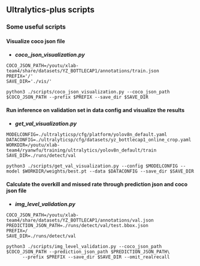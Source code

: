 ## Ultralytics-plus scripts

### Some useful scripts

#### Visualize coco json file

- ***coco_json_visualization.py***
```
COCO_JSON_PATH=/youtu/xlab-team4/share/datasets/YZ_BOTTLECAP1/annotations/train.json
PREFIX='/'
SAVE_DIR='./vis/'

python3 ./scripts/coco_json_visualization.py --coco_json_path $COCO_JSON_PATH --prefix $PREFIX --save_dir $SAVE_DIR
```

#### Run inference on validation set in data config and visualize the results

- ***get_val_visualization.py***
```
MODELCONFIG=./ultralyticsp/cfg/platform/yolov8n_default.yaml
DATACONFIG=./ultralyticsp/cfg/datasets/yz_bottlecap1_online_crop.yaml
WORKDIR=/youtu/xlab-team4/ryanwfu/training/ultralytics/yolov8n_default/train
SAVE_DIR=./runs/detect/val

python3 ./scripts/get_val_visualization.py --config $MODELCONFIG --model $WORKDIR/weights/best.pt --data $DATACONFIG --save_dir $SAVE_DIR
```

#### Calculate the overkill and missed rate through prediction json and coco json file

- ***img_level_validation.py***
```
COCO_JSON_PATH=/youtu/xlab-team4/share/datasets/YZ_BOTTLECAP1/annotations/val.json
PREDICTION_JSON_PATH=./runs/detect/val/test.bbox.json
PREFIX=/
SAVE_DIR=./runs/detect/val

python3 ./scripts/img_level_validation.py --coco_json_path $COCO_JSON_PATH --prediction_json_path $PREDICTION_JSON_PATH\
      --prefix $PREFIX --save_dir $SAVE_DIR --omit_realrecall
```
